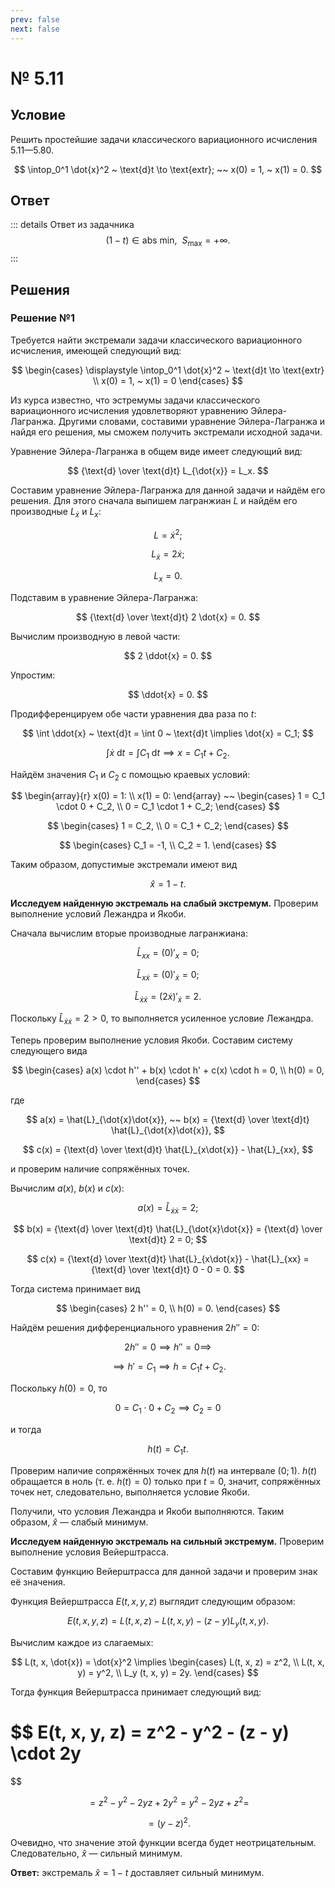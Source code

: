```yaml
---
prev: false
next: false
---
```


# № 5.11

## Условие

Решить простейшие задачи классического вариационного исчисления 5.11—5.80.

$$
\intop_0^1 \dot{x}^2 ~ \text{d}t \to \text{extr};
~~
x(0) = 1, ~ x(1) = 0.
$$

## Ответ

::: details Ответ из задачника
$$
(1-t) \in \text{abs min}, ~ ~
S_\max = +\infty.
$$
:::

## Решения

### Решение №1

Требуется найти экстремали задачи классического вариационного исчисления, имеющей следующий вид:

$$
\begin{cases}
\displaystyle \intop_0^1 \dot{x}^2 ~ \text{d}t \to \text{extr} \\
x(0) = 1, ~ x(1) = 0
\end{cases}
$$

Из курса известно, что эстремумы задачи классического вариационного исчисления удовлетворяют уравнению Эйлера-Лагранжа. Другими словами, составими уравнение Эйлера-Лагранжа и найдя его решения, мы сможем получить экстремали исходной задачи.

Уравнение Эйлера-Лагранжа в общем виде имеет следующий вид:

$$
{\text{d} \over \text{d}t} L_{\dot{x}} = L_x.
$$

Составим уравнение Эйлера-Лагранжа для данной задачи и найдём его решения. Для этого сначала выпишем лагранжиан $L$ и найдём его производные $L_{\dot{x}}$ и $L_x$:

$$
L = \dot{x}^2;
$$

$$
L_{\dot{x}} = 2 \dot{x};
$$

$$
L_x = 0.
$$

Подставим в уравнение Эйлера-Лагранжа:

$$
{\text{d} \over \text{d}t} 2 \dot{x} = 0.
$$

Вычислим производную в левой части:

$$
2 \ddot{x} = 0.
$$

Упростим:

$$
\ddot{x} = 0.
$$

Продифференцируем обе части уравнения два раза по $t$:

$$
\int \ddot{x} ~ \text{d}t = \int 0 ~ \text{d}t
\implies
\dot{x} = C_1;
$$

$$
\int \dot{x} ~ \text{d}t = \int C_1 ~ \text{d}t
\implies
x = C_1 t + C_2.
$$

Найдём значения $C_1$ и $C_2$ с помощью краевых условий:

$$
\begin{array}{r}
x(0) = 1: \\
x(1) = 0:
\end{array}
~~
\begin{cases}
1 = C_1 \cdot 0 + C_2, \\
0 = C_1 \cdot 1 + C_2;
\end{cases}
$$

$$
\begin{cases}
1 = C_2, \\
0 = C_1 + C_2;
\end{cases}
$$

$$
\begin{cases}
C_1 = -1, \\
C_2 = 1.
\end{cases}
$$

Таким образом, допустимые экстремали имеют вид

$$
\hat{x} = 1 - t.
$$

**Исследуем найденную экстремаль на слабый экстремум.** Проверим выполнение условий Лежандра и Якоби.

Сначала вычислим вторые производные лагранжиана:

$$
\hat{L}_{xx} = \left( 0 \right)'_x = 0;
$$

$$
\hat{L}_{x\dot{x}} = \left( 0 \right)'_{\dot{x}} = 0;
$$

$$
\hat{L}_{\dot{x}\dot{x}} = \left( 2 \dot{x} \right)'_{\dot{x}} = 2.
$$

Поскольку $\hat{L}_{\dot{x}\dot{x}} = 2 > 0$, то выполняется усиленное условие Лежандра.

Теперь проверим выполнение условия Якоби. Составим систему следующего вида

$$
\begin{cases}
a(x) \cdot h'' + b(x) \cdot h' + c(x) \cdot h = 0, \\
h(0) = 0,
\end{cases}
$$

где

$$
a(x) = \hat{L}_{\dot{x}\dot{x}}, ~~
b(x) = {\text{d} \over \text{d}t} \hat{L}_{\dot{x}\dot{x}},
$$

$$
c(x) = {\text{d} \over \text{d}t} \hat{L}_{x\dot{x}} - \hat{L}_{xx},
$$

и проверим наличие сопряжённых точек.

Вычислим $a(x)$, $b(x)$ и $c(x)$:

$$
a(x) = \hat{L}_{\dot{x}\dot{x}} = 2;
$$

$$
b(x)
= {\text{d} \over \text{d}t} \hat{L}_{\dot{x}\dot{x}}
= {\text{d} \over \text{d}t} 2
= 0;
$$

$$
c(x)
= {\text{d} \over \text{d}t} \hat{L}_{x\dot{x}} - \hat{L}_{xx}
= {\text{d} \over \text{d}t} 0 - 0 = 0.
$$

Тогда система принимает вид

$$
\begin{cases}
2 h'' = 0, \\
h(0) = 0.
\end{cases}
$$

Найдём решения дифференциального уравнения $2h'' = 0$:

$$
2h'' = 0 \implies
h'' = 0 \implies
$$

$$
\implies
h' = C_1 \implies
h = C_1 t + C_2.
$$

Поскольку $h(0) = 0$, то

$$
0 = C_1 \cdot 0 + C_2 \implies C_2 = 0
$$

и тогда

$$
h(t) = C_1 t.
$$

Проверим наличие сопряжённых точек для $h(t)$ на интервале $(0; 1)$. $h(t)$ обращается в ноль (т. е. $h(t) = 0$) только при $t = 0$, значит, сопряжённых точек нет, следовательно, выполняется условие Якоби.

Получили, что условия Лежандра и Якоби выполняются. Таким образом, $\hat{x}$ — слабый минимум.

**Исследуем найденную экстремаль на сильный экстремум.** Проверим выполнение условия Вейерштрасса.

Составим функцию Вейерштрасса для данной задачи и проверим знак её значения.

Функция Вейерштрасса $E(t, x, y, z)$ выглядит следующим образом:

$$
E(t, x, y, z) = L(t, x, z) - L(t, x, y) - (z - y) L_y (t, x, y).
$$

Вычислим каждое из слагаемых:

$$
L(t, x, \dot{x}) = \dot{x}^2
\implies
\begin{cases}
L(t, x, z) = z^2, \\
L(t, x, y) = y^2, \\
L_y (t, x, y) = 2y.
\end{cases}
$$

Тогда функция Вейерштрасса принимает следующий вид:

$$
E(t, x, y, z)
= z^2 - y^2 - (z - y) \cdot 2y
=
$$

$$
= z^2 - y^2 - 2yz + 2y^2
= y^2 - 2yz + z^2 =
$$

$$
= (y - z)^2.
$$

Очевидно, что значение этой функции всегда будет неотрицательным. Следовательно, $\hat{x}$ — сильный минимум.

**Ответ:** экстремаль $\hat{x} = 1 - t$ доставляет сильный минимум.